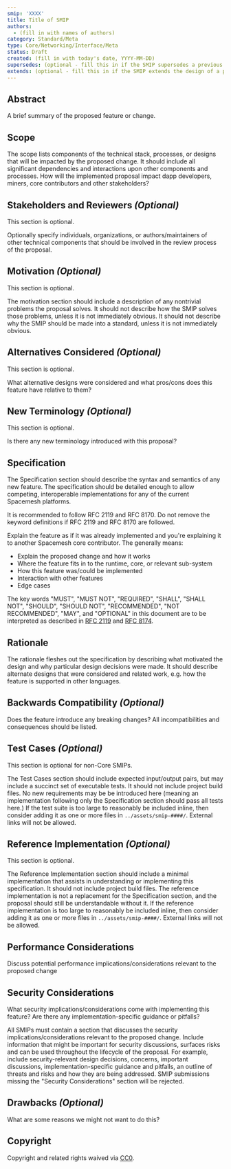 ```yaml
---
smip: 'XXXX'
title: Title of SMIP
authors:
  - (fill in with names of authors)
category: Standard/Meta
type: Core/Networking/Interface/Meta
status: Draft
created: (fill in with today's date, YYYY-MM-DD)
supersedes: (optional - fill this in if the SMIP supersedes a previous SMIP)
extends: (optional - fill this in if the SMIP extends the design of a previous SMIP)
---
```


<!--
  READ SMIP-1 (https://github.com/smfoundation/smips/blob/main/proposals/smip-0001.md) BEFORE USING THIS TEMPLATE!

  This is the suggested template for new SMIPs. After you have filled in the requisite fields, please delete these comments.

  Note that a SMIP number will be assigned by an editor. When opening a pull request to submit your SMIP, please use an abbreviated title in the filename, `smip-draft_title_abbrev.md`.

  The title should be 44 characters or less. It should not repeat the SMIP number in title, irrespective of the category.

  TODO: Remove this comment before submitting
-->

## Abstract

A brief summary of the proposed feature or change.

## Scope

The scope lists components of the technical stack, processes, or designs that will be impacted by the proposed change. It should include all significant dependencies and interactions upon other components and processes. How will the implemented proposal impact dapp developers, miners, core contributors and other stakeholders?

## Stakeholders and Reviewers *(Optional)*

This section is optional.

Optionally specify individuals, organizations, or authors/maintainers of other technical components that should be involved in the review process of the proposal.

## Motivation *(Optional)*

This section is optional.

The motivation section should include a description of any nontrivial problems the proposal solves. It should not describe how the SMIP solves those problems, unless it is not immediately obvious. It should not describe why the SMIP should be made into a standard, unless it is not immediately obvious.

## Alternatives Considered *(Optional)*

This section is optional.

What alternative designs were considered and what pros/cons does this feature
have relative to them?

## New Terminology *(Optional)*

This section is optional.

Is there any new terminology introduced with this proposal?

## Specification

The Specification section should describe the syntax and semantics of any new feature. The specification should be detailed enough to allow competing, interoperable implementations for any of the current Spacemesh platforms.

It is recommended to follow RFC 2119 and RFC 8170. Do not remove the keyword definitions if RFC 2119 and RFC 8170 are followed.

Explain the feature as if it was already implemented and you're explaining it to another Spacemesh core contributor. The generally means:

- Explain the proposed change and how it works
- Where the feature fits in to the runtime, core, or relevant sub-system
- How this feature was/could be implemented
- Interaction with other features
- Edge cases

The key words "MUST", "MUST NOT", "REQUIRED", "SHALL", "SHALL NOT", "SHOULD",
"SHOULD NOT", "RECOMMENDED", "NOT RECOMMENDED", "MAY", and "OPTIONAL" in this
document are to be interpreted as described in [RFC
2119](https://www.ietf.org/rfc/rfc2119.txt) and [RFC
8174](https://www.ietf.org/rfc/rfc8174.txt).

## Rationale

The rationale fleshes out the specification by describing what motivated the design and why particular design decisions were made. It should describe alternate designs that were considered and related work, e.g. how the feature is supported in other languages.

## Backwards Compatibility *(Optional)*

Does the feature introduce any breaking changes? All incompatibilities and
consequences should be listed.

## Test Cases *(Optional)*

This section is optional for non-Core SMIPs.

The Test Cases section should include expected input/output pairs, but may include a succinct set of executable tests. It should not include project build files. No new requirements may be be introduced here (meaning an implementation following only the Specification section should pass all tests here.)
If the test suite is too large to reasonably be included inline, then consider adding it as one or more files in `../assets/smip-####/`. External links will not be allowed.

## Reference Implementation *(Optional)*

This section is optional.

The Reference Implementation section should include a minimal implementation that assists in understanding or implementing this specification. It should not include project build files. The reference implementation is not a replacement for the Specification section, and the proposal should still be understandable without it.
If the reference implementation is too large to reasonably be included inline, then consider adding it as one or more files in `../assets/smip-####/`. External links will not be allowed.

## Performance Considerations

Discuss potential performance implications/considerations relevant to the proposed change

## Security Considerations

What security implications/considerations come with implementing this feature?
Are there any implementation-specific guidance or pitfalls?

All SMIPs must contain a section that discusses the security implications/considerations relevant to the proposed change. Include information that might be important for security discussions, surfaces risks and can be used throughout the lifecycle of the proposal. For example, include security-relevant design decisions, concerns, important discussions, implementation-specific guidance and pitfalls, an outline of threats and risks and how they are being addressed. SMIP submissions missing the "Security Considerations" section will be rejected.

## Drawbacks *(Optional)*

What are some reasons we might not want to do this?

## Copyright

Copyright and related rights waived via [CC0](../LICENSE.md).
